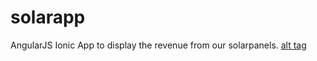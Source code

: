solarapp
========

AngularJS Ionic App to display the revenue from our solarpanels.
[alt tag](screenshot.png)
